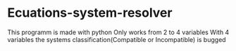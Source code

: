 # Ecuations-system-resolver
This programm is made with python
Only works from 2 to 4 variables
With 4 variables the systems classification(Compatible or Incompatible) is bugged
